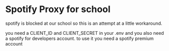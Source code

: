 # Spotify Proxy for school

spotify is blocked at our school so this is an attempt at a little workaround.

you need a CLIENT_ID and CLIENT_SECRET in your .env and you also need a spotify for developers account. to use it you need a spotify premium account
